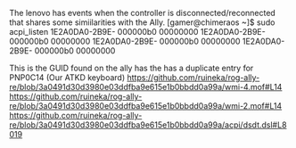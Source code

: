 The lenovo has events when the controller is disconnected/reconnected that shares some simiilarities with the Ally. 
[gamer@chimeraos ~]$ sudo acpi_listen
 1E2A0DA0-2B9E- 000000b0 00000000
 1E2A0DA0-2B9E- 000000b0 00000000
 1E2A0DA0-2B9E- 000000b0 00000000
 1E2A0DA0-2B9E- 000000b0 00000000

This is the GUID found on the ally has the has a duplicate entry for PNP0C14 (Our ATKD keyboard)
https://github.com/ruineka/rog-ally-re/blob/3a0491d30d3980e03ddfba9e615e1b0bbdd0a99a/wmi-4.mof#L14
https://github.com/ruineka/rog-ally-re/blob/3a0491d30d3980e03ddfba9e615e1b0bbdd0a99a/wmi-2.mof#L14
https://github.com/ruineka/rog-ally-re/blob/3a0491d30d3980e03ddfba9e615e1b0bbdd0a99a/acpi/dsdt.dsl#L8019